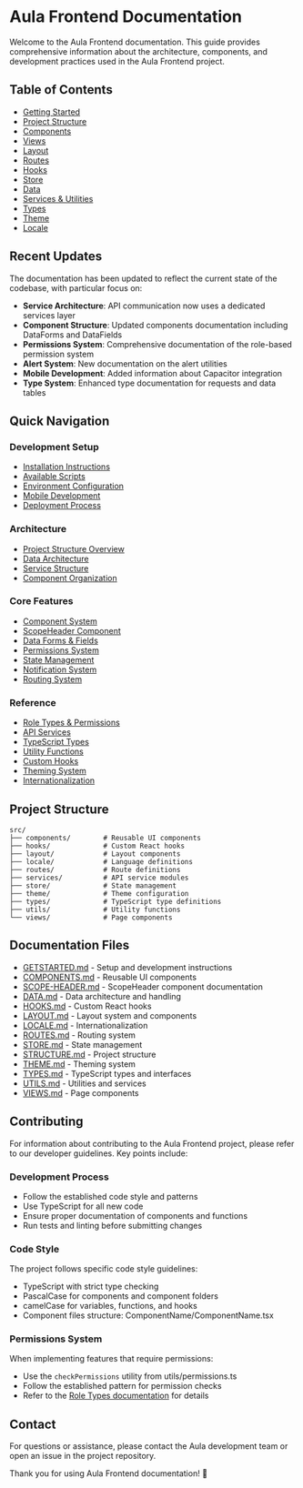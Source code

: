 # Aula Frontend Documentation

Welcome to the Aula Frontend documentation. This guide provides comprehensive information about the architecture, components, and development practices used in the Aula Frontend project.

## Table of Contents

- [Getting Started](GETSTARTED.md)
- [Project Structure](STRUCTURE.md)
- [Components](COMPONENTS.md)
- [Views](VIEWS.md)
- [Layout](LAYOUT.md)
- [Routes](ROUTES.md)
- [Hooks](HOOKS.md)
- [Store](STORE.md)
- [Data](DATA.md)
- [Services & Utilities](UTILS.md)
- [Types](TYPES.md)
- [Theme](THEME.md)
- [Locale](LOCALE.md)

## Recent Updates

The documentation has been updated to reflect the current state of the codebase, with particular focus on:

- **Service Architecture**: API communication now uses a dedicated services layer
- **Component Structure**: Updated components documentation including DataForms and DataFields
- **Permissions System**: Comprehensive documentation of the role-based permission system
- **Alert System**: New documentation on the alert utilities
- **Mobile Development**: Added information about Capacitor integration
- **Type System**: Enhanced type documentation for requests and data tables

## Quick Navigation

### Development Setup

- [Installation Instructions](GETSTARTED.md#installation)
- [Available Scripts](GETSTARTED.md#available-scripts)
- [Environment Configuration](GETSTARTED.md#environment-configuration)
- [Mobile Development](GETSTARTED.md#mobile-development)
- [Deployment Process](GETSTARTED.md#deployment)

### Architecture

- [Project Structure Overview](STRUCTURE.md)
- [Data Architecture](DATA.md#data-architecture)
- [Service Structure](UTILS.md#service-structure)
- [Component Organization](COMPONENTS.md#usage-guidelines)

### Core Features

- [Component System](COMPONENTS.md)
- [ScopeHeader Component](SCOPE-HEADER.md)
- [Data Forms & Fields](COMPONENTS.md#data-components)
- [Permissions System](UTILS.md#permission-system)
- [State Management](STORE.md#store-state)
- [Notification System](STORE.md#popuptype)
- [Routing System](ROUTES.md)

### Reference

- [Role Types & Permissions](UTILS.md#role-types)
- [API Services](UTILS.md#service-structure)
- [TypeScript Types](TYPES.md)
- [Utility Functions](UTILS.md)
- [Custom Hooks](HOOKS.md)
- [Theming System](THEME.md)
- [Internationalization](LOCALE.md)

## Project Structure

```
src/
├── components/        # Reusable UI components
├── hooks/             # Custom React hooks
├── layout/            # Layout components
├── locale/            # Language definitions
├── routes/            # Route definitions
├── services/          # API service modules
├── store/             # State management
├── theme/             # Theme configuration
├── types/             # TypeScript type definitions
├── utils/             # Utility functions
└── views/             # Page components
```

## Documentation Files

- [GETSTARTED.md](GETSTARTED.md) - Setup and development instructions
- [COMPONENTS.md](COMPONENTS.md) - Reusable UI components
- [SCOPE-HEADER.md](SCOPE-HEADER.md) - ScopeHeader component documentation
- [DATA.md](DATA.md) - Data architecture and handling
- [HOOKS.md](HOOKS.md) - Custom React hooks
- [LAYOUT.md](LAYOUT.md) - Layout system and components
- [LOCALE.md](LOCALE.md) - Internationalization
- [ROUTES.md](ROUTES.md) - Routing system
- [STORE.md](STORE.md) - State management
- [STRUCTURE.md](STRUCTURE.md) - Project structure
- [THEME.md](THEME.md) - Theming system
- [TYPES.md](TYPES.md) - TypeScript types and interfaces
- [UTILS.md](UTILS.md) - Utilities and services
- [VIEWS.md](VIEWS.md) - Page components

## Contributing

For information about contributing to the Aula Frontend project, please refer to our developer guidelines. Key points include:

### Development Process

- Follow the established code style and patterns
- Use TypeScript for all new code
- Ensure proper documentation of components and functions
- Run tests and linting before submitting changes

### Code Style

The project follows specific code style guidelines:

- TypeScript with strict type checking
- PascalCase for components and component folders
- camelCase for variables, functions, and hooks
- Component files structure: ComponentName/ComponentName.tsx

### Permissions System

When implementing features that require permissions:

- Use the `checkPermissions` utility from utils/permissions.ts
- Follow the established pattern for permission checks
- Refer to the [Role Types documentation](UTILS.md#role-types) for details

## Contact

For questions or assistance, please contact the Aula development team or open an issue in the project repository.

Thank you for using Aula Frontend documentation! 🎉
